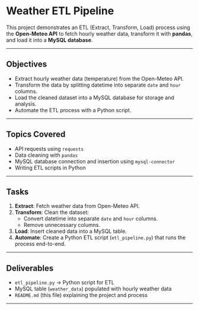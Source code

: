 # Weather ETL Pipeline

This project demonstrates an ETL (Extract, Transform, Load) process using the **Open-Meteo API** to fetch hourly weather data, transform it with **pandas**, and load it into a **MySQL database**.

---

## Objectives
- Extract hourly weather data (temperature) from the Open-Meteo API.
- Transform the data by splitting datetime into separate `date` and `hour` columns.
- Load the cleaned dataset into a MySQL database for storage and analysis.
- Automate the ETL process with a Python script.

---

## Topics Covered
- API requests using `requests`
- Data cleaning with `pandas`
- MySQL database connection and insertion using `mysql-connector`
- Writing ETL scripts in Python

---

## Tasks
1. **Extract**: Fetch weather data from Open-Meteo API.  
2. **Transform**: Clean the dataset:
   - Convert datetime into separate `date` and `hour` columns.
   - Remove unnecessary columns.  
3. **Load**: Insert cleaned data into a MySQL table.  
4. **Automate**: Create a Python ETL script (`etl_pipeline.py`) that runs the process end-to-end.

---

## Deliverables
- `etl_pipeline.py` → Python script for ETL  
- MySQL table (`weather_data`) populated with hourly weather data  
- `README.md` (this file) explaining the project and process  

---


